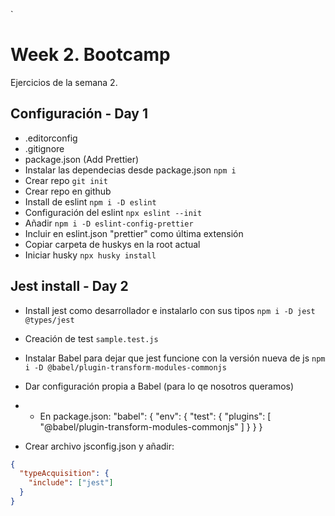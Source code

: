 `

# Week 2. Bootcamp

Ejercicios de la semana 2.

## Configuración - Day 1

- .editorconfig
- .gitignore
- package.json (Add Prettier)
- Instalar las dependecias desde package.json `npm i`
- Crear repo `git init`
- Crear repo en github
- Install de eslint `npm i -D eslint`
- Configuración del eslint `npx eslint --init`
- Añadir `npm i -D eslint-config-prettier`
- Incluir en eslint.json "prettier" como última extensión
- Copiar carpeta de huskys en la root actual
- Iniciar husky `npx husky install`

## Jest install - Day 2

- Install jest como desarrollador e instalarlo con sus tipos `npm i -D jest @types/jest`
- Creación de test `sample.test.js`

- Instalar Babel para dejar que jest funcione con la versión nueva de js `npm i -D @babel/plugin-transform-modules-commonjs`
- Dar configuración propia a Babel (para lo qe nosotros queramos)
- - En package.json: "babel": {
    "env": {
    "test": {
    "plugins": [
    "@babel/plugin-transform-modules-commonjs"
    ]
    }
    }
    }
- Crear archivo jsconfig.json y añadir:

```json
{
  "typeAcquisition": {
    "include": ["jest"]
  }
}
```
